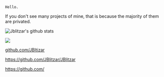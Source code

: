 [//]: # (Why hello there)
`Hello.`

If you don't see many projects of mine, that is because the majority of them are privated.


![Jblitzar's github stats](https://github-readme-stats.vercel.app/api?username=jblitzar&show_icons=true&theme=transparent&include_all_commits=true)


![](https://github-readme-streak-stats.herokuapp.com?user=JBlitzar)


[github.com/JBltizar
](https://github.com/Jblitzar)

https://github.com/JBlitzar/JBlitzar

https://github.com/
